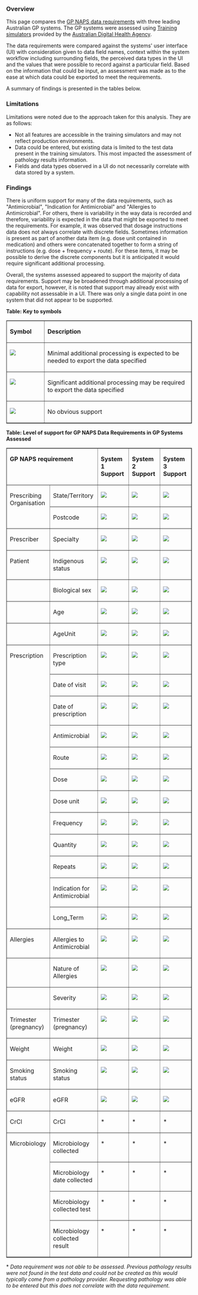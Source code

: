 ### Overview

This page compares the [GP NAPS data requirements](https://build.fhir.org/ig/aehrc/gp-naps-fhir/general-guidance.html#gp-naps-data-submission) with three leading Australian GP systems. The GP systems were assessed using [Training simulators](https://www.digitalhealth.gov.au/healthcare-providers/initiatives-and-programs/my-health-record#training-simulators) provided by the [Australian Digital Health Agency](https://www.digitalhealth.gov.au/).

The data requirements were compared against the systems' user interface (UI) with consideration given to data field names, context within the system workflow including surrounding fields, the perceived data types in the UI and the values that were possible to record against a particular field. Based on the information that could be input, an assessment was made as to the ease at which data could be exported to meet the requirements.

A summary of findings is presented in the tables below.

### Limitations

Limitations were noted due to the approach taken for this analysis. They are as follows:

* Not all features are accessible in the training simulators and may not reflect production environments.
* Data could be entered, but existing data is limited to the test data present in the training simulators. This most impacted the assessment of pathology results information. 
* Fields and data types observed in a UI do not necessarily correlate with data stored by a system. 

### Findings

There is uniform support for many of the data requirements, such as "Antimicrobial", "Indication for Antimicrobial" and "Allergies to Antimicrobial". For others, there is variability in the way data is recorded and therefore, variability is expected in the data that might be exported to meet the requirements. For example, it was observed that dosage instructions data does not always correlate with discrete fields. Sometimes information is present as part of another data item (e.g. dose unit contained in medication) and others were concatenated together to form a string of instructions (e.g. dose + frequency + route). For these items, it may be possible to derive the discrete components but it is anticipated it would require significant additional processing.

Overall, the systems assessed appeared to support the majority of data requirements. Support may be broadened through additional processing of data for export, however, it is noted that support may already exist with capability not assessable in a UI. There was only a single data point in one system that did not appear to be supported.


**Table: Key to symbols**

<table border="1" cellspacing="0" cellpadding="0">
    <tbody>
        <tr>
            <td width="90" valign="top">
                <p>
                    <strong>Symbol</strong>
                </p>
            </td>
            <td width="436" valign="top">
                <p>
                    <strong>Description</strong>
                </p>
            </td>
        </tr>
        <tr>
            <td width="90" valign="top">
                <p>
                    <img src="https://hl7.org/fhir/R4/assets/images/tick.png"/>
                </p>
            </td>
            <td width="436" valign="top">
                <p>
                    Minimal additional processing is expected to be needed to export the data specified
                </p>
            </td>
        </tr>
        <tr>
            <td width="90" valign="top">
                <p>
                    <img src="tick-maybe.png"/>
                </p>
            </td>
            <td width="436" valign="top">
                <p>
                    Significant additional processing may be required to export the data specified
                </p>
            </td>
        </tr>
        <tr>
            <td width="90" valign="top">
                <p>
                    <img src="https://hl7.org/fhir/R4/assets/images/cross.png"/>
                </p>
            </td>
            <td width="436" valign="top">
                <p>
                    No obvious support
                </p>
            </td>
        </tr>
    </tbody>
</table>


**Table: Level of support for GP NAPS Data Requirements in GP Systems Assessed** 

<table border="1" cellspacing="0" cellpadding="0" width="680">
    <tbody>
        <tr>
            <td width="293" colspan="2" valign="top">
                <p>
                    <strong>GP NAPS requirement</strong>
                </p>
            </td>
            <td width="142" valign="top">
                <p>
                    <strong>System 1 Support</strong>
                </p>
            </td>
            <td width="142" valign="top">
                <p>
                    <strong>System 2 Support</strong>
                </p>
            </td>
            <td width="142" valign="top">
                <p>
                    <strong>System 3 Support</strong>
                </p>
            </td>
        </tr>
        <tr>
            <td width="132" rowspan="2" valign="top">
                <p>
                    Prescribing Organisation
                </p>
            </td>
            <td width="161" valign="top">
                <p>
                    State/Territory
                </p>
            </td>
            <td width="142" valign="top">
                <p>
                    <img src="https://hl7.org/fhir/R4/assets/images/tick.png"/>
                </p>
            </td>
            <td width="142" valign="top">
                <p>
                    <img src="https://hl7.org/fhir/R4/assets/images/tick.png"/>
                </p>
            </td>
            <td width="142" valign="top">
                <p>
                    <img src="https://hl7.org/fhir/R4/assets/images/tick.png"/>
                </p>
            </td>
        </tr>
        <tr>
            <td width="161" valign="top">
                <p>
                    Postcode
                </p>
            </td>
            <td width="142" valign="top">
                <p>
                    <img src="https://hl7.org/fhir/R4/assets/images/tick.png"/>
                </p>
            </td>
            <td width="142" valign="top">
                <p>
                    <img src="https://hl7.org/fhir/R4/assets/images/tick.png"/>
                </p>
            </td>
            <td width="142" valign="top">
                <p>
                    <img src="https://hl7.org/fhir/R4/assets/images/tick.png"/>
                </p>
            </td>
        </tr>
        <tr>
            <td width="132" valign="top">
                <p>
                    Prescriber
                </p>
            </td>
            <td width="161" valign="top">
                <p>
                    Specialty
                </p>
            </td>
            <td width="142" valign="top">
                <p>
                    <img src="https://hl7.org/fhir/R4/assets/images/tick.png"/>
                </p>
            </td>
            <td width="142" valign="top">
                <p>
                    <img src="https://hl7.org/fhir/R4/assets/images/tick.png"/>
                </p>
            </td>
            <td width="142" valign="top">
                <p>
                    <img src="https://hl7.org/fhir/R4/assets/images/tick.png"/>
                </p>
            </td>
        </tr>
        <tr>
            <td width="132" valign="top">
                <p>
                    Patient
                </p>
            </td>
            <td width="161" valign="top">
                <p>
                    Indigenous status
                </p>
            </td>
            <td width="142" valign="top">
                <p>
                    <img src="https://hl7.org/fhir/R4/assets/images/tick.png"/>
                </p>
            </td>
            <td width="142" valign="top">
                <p>
                    <img src="https://hl7.org/fhir/R4/assets/images/tick.png"/>
                </p>
            </td>
            <td width="142" valign="top">
                <p>
                    <img src="https://hl7.org/fhir/R4/assets/images/tick.png"/>
                </p>
            </td>
        </tr>
        <tr>
            <td width="132" valign="top">
            </td>
            <td width="161" valign="top">
                <p>
                    Biological sex
                </p>
            </td>
            <td width="142" valign="top">
                <p>
                    <img src="https://hl7.org/fhir/R4/assets/images/tick.png"/>
                </p>
            </td>
            <td width="142" valign="top">
                <p>
                    <img src="tick-maybe.png"/>
                </p>
            </td>
            <td width="142" valign="top">
                <p>
                    <img src="tick-maybe.png"/>
                </p>
            </td>
        </tr>
        <tr>
            <td width="132" valign="top">
            </td>
            <td width="161" valign="top">
                <p>
                    Age
                </p>
            </td>
            <td width="142" valign="top">
                <p>
                    <img src="https://hl7.org/fhir/R4/assets/images/tick.png"/>
                </p>
            </td>
            <td width="142" valign="top">
                <p>
                    <img src="https://hl7.org/fhir/R4/assets/images/tick.png"/>
                </p>
            </td>
            <td width="142" valign="top">
                <p>
                    <img src="https://hl7.org/fhir/R4/assets/images/tick.png"/>
                </p>
            </td>
        </tr>
        <tr>
            <td width="132" valign="top">
            </td>
            <td width="161" valign="top">
                <p>
                    AgeUnit
                </p>
            </td>
            <td width="142" valign="top">
                <p>
                    <img src="https://hl7.org/fhir/R4/assets/images/tick.png"/>
                </p>
            </td>
            <td width="142" valign="top">
                <p>
                    <img src="https://hl7.org/fhir/R4/assets/images/tick.png"/>
                </p>
            </td>
            <td width="142" valign="top">
                <p>
                    <img src="https://hl7.org/fhir/R4/assets/images/tick.png"/>
                </p>
            </td>
        </tr>
        <tr>
            <td width="132" rowspan="12" valign="top">
                <p>
                    Prescription
                </p>
            </td>
            <td width="161" valign="top">
                <p>
                    Prescription type
                </p>
            </td>
            <td width="142" valign="top">
                <p>
                    <img src="https://hl7.org/fhir/R4/assets/images/tick.png"/>
                </p>
            </td>
            <td width="142" valign="top">
                <p>
                    <img src="tick-maybe.png"/>
                </p>
            </td>
            <td width="142" valign="top">
                <p>
                    <img src="tick-maybe.png"/>
                </p>
            </td>
        </tr>
        <tr>
            <td width="161" valign="top">
                <p>
                    Date of visit
                </p>
            </td>
            <td width="142" valign="top">
                <p>
                    <img src="https://hl7.org/fhir/R4/assets/images/tick.png"/>
                </p>
            </td>
            <td width="142" valign="top">
                <p>
                    <img src="https://hl7.org/fhir/R4/assets/images/tick.png"/>
                </p>
            </td>
            <td width="142" valign="top">
                <p>
                    <img src="https://hl7.org/fhir/R4/assets/images/tick.png"/>
                </p>
            </td>
        </tr>
        <tr>
            <td width="161" valign="top">
                <p>
                    Date of prescription
                </p>
            </td>
            <td width="142" valign="top">
                <p>
                    <img src="tick-maybe.png"/>
                </p>
            </td>
            <td width="142" valign="top">
                <p>
                    <img src="tick-maybe.png"/>
                </p>
            </td>
            <td width="142" valign="top">
                <p>
                    <img src="https://hl7.org/fhir/R4/assets/images/tick.png"/>
                </p>
            </td>
        </tr>
        <tr>
            <td width="161" valign="top">
                <p>
                    Antimicrobial
                </p>
            </td>
            <td width="142" valign="top">
                <p>
                    <img src="https://hl7.org/fhir/R4/assets/images/tick.png"/>
                </p>
            </td>
            <td width="142" valign="top">
                <p>
                    <img src="https://hl7.org/fhir/R4/assets/images/tick.png"/>
                </p>
            </td>
            <td width="142" valign="top">
                <p>
                    <img src="https://hl7.org/fhir/R4/assets/images/tick.png"/>
                </p>
            </td>
        </tr>
        <tr>
            <td width="161" valign="top">
                <p>
                    Route
                </p>
            </td>
            <td width="142" valign="top">
                <p>
                    <img src="https://hl7.org/fhir/R4/assets/images/tick.png"/>
                </p>
            </td>
            <td width="142" valign="top">
                <p>
                    <img src="https://hl7.org/fhir/R4/assets/images/tick.png"/>
                </p>
            </td>
            <td width="142" valign="top">
                <p>
                    <img src="https://hl7.org/fhir/R4/assets/images/tick.png"/>
                </p>
            </td>
        </tr>
        <tr>
            <td width="161" valign="top">
                <p>
                    Dose
                </p>
            </td>
            <td width="142" valign="top">
                <p>
                    <img src="https://hl7.org/fhir/R4/assets/images/tick.png"/>
                </p>
            </td>
            <td width="142" valign="top">
                <p>
                    <img src="https://hl7.org/fhir/R4/assets/images/tick.png"/>
                </p>
            </td>
            <td width="142" valign="top">
                <p>
                    <img src="https://hl7.org/fhir/R4/assets/images/tick.png"/>
                </p>
            </td>
        </tr>
        <tr>
            <td width="161" valign="top">
                <p>
                    Dose unit
                </p>
            </td>
            <td width="142" valign="top">
                <p>
                    <img src="tick-maybe.png"/>
                </p>
            </td>
            <td width="142" valign="top">
                <p>
                    <img src="tick-maybe.png"/>
                </p>
            </td>
            <td width="142" valign="top">
                <p>
                    <img src="tick-maybe.png"/>
                </p>
            </td>
        </tr>
        <tr>
            <td width="161" valign="top">
                <p>
                    Frequency
                </p>
            </td>
            <td width="142" valign="top">
                <p>
                    <img src="https://hl7.org/fhir/R4/assets/images/tick.png"/>
                </p>
            </td>
            <td width="142" valign="top">
                <p>
                    <img src="https://hl7.org/fhir/R4/assets/images/tick.png"/>
                </p>
            </td>
            <td width="142" valign="top">
                <p>
                    <img src="https://hl7.org/fhir/R4/assets/images/tick.png"/>
                </p>
            </td>
        </tr>
        <tr>
            <td width="161" valign="top">
                <p>
                    Quantity
                </p>
            </td>
            <td width="142" valign="top">
                <p>
                    <img src="https://hl7.org/fhir/R4/assets/images/tick.png"/>
                </p>
            </td>
            <td width="142" valign="top">
                <p>
                    <img src="https://hl7.org/fhir/R4/assets/images/tick.png"/>
                </p>
            </td>
            <td width="142" valign="top">
                <p>
                    <img src="https://hl7.org/fhir/R4/assets/images/tick.png"/>
                </p>
            </td>
        </tr>
        <tr>
            <td width="161" valign="top">
                <p>
                    Repeats
                </p>
            </td>
            <td width="142" valign="top">
                <p>
                    <img src="https://hl7.org/fhir/R4/assets/images/tick.png"/>
                </p>
            </td>
            <td width="142" valign="top">
                <p>
                    <img src="https://hl7.org/fhir/R4/assets/images/tick.png"/>
                </p>
            </td>
            <td width="142" valign="top">
                <p>
                    <img src="https://hl7.org/fhir/R4/assets/images/tick.png"/>
                </p>
            </td>
        </tr>
        <tr>
            <td width="161" valign="top">
                <p>
                    Indication for Antimicrobial
                </p>
            </td>
            <td width="142" valign="top">
                <p>
                    <img src="https://hl7.org/fhir/R4/assets/images/tick.png"/>
                </p>
            </td>
            <td width="142" valign="top">
                <p>
                    <img src="https://hl7.org/fhir/R4/assets/images/tick.png"/>
                </p>
            </td>
            <td width="142" valign="top">
                <p>
                    <img src="https://hl7.org/fhir/R4/assets/images/tick.png"/>
                </p>
            </td>
        </tr>
        <tr>
            <td width="161" valign="top">
                <p>
                    Long_Term
                </p>
            </td>
            <td width="142" valign="top">
                <p>
                    <img src="https://hl7.org/fhir/R4/assets/images/tick.png"/>
                </p>
            </td>
            <td width="142" valign="top">
                <p>
                    <img src="https://hl7.org/fhir/R4/assets/images/tick.png"/>
                </p>
            </td>
            <td width="142" valign="top">
                <p>
                    <img src="https://hl7.org/fhir/R4/assets/images/tick.png"/>
                </p>
            </td>
        </tr>
        <tr>
            <td width="132" valign="top">
                <p>
                    Allergies
                </p>
            </td>
            <td width="161" valign="top">
                <p>
                    Allergies to Antimicrobial
                </p>
            </td>
            <td width="142" valign="top">
                <p>
                    <img src="https://hl7.org/fhir/R4/assets/images/tick.png"/>
                </p>
            </td>
            <td width="142" valign="top">
                <p>
                    <img src="https://hl7.org/fhir/R4/assets/images/tick.png"/>
                </p>
            </td>
            <td width="142" valign="top">
                <p>
                    <img src="https://hl7.org/fhir/R4/assets/images/tick.png"/>
                </p>
            </td>
        </tr>
        <tr>
            <td width="132" valign="top">
            </td>
            <td width="161" valign="top">
                <p>
                    Nature of Allergies
                </p>
            </td>
            <td width="142" valign="top">
                <p>
                    <img src="https://hl7.org/fhir/R4/assets/images/tick.png"/>
                </p>
            </td>
            <td width="142" valign="top">
                <p>
                    <img src="https://hl7.org/fhir/R4/assets/images/tick.png"/>
                </p>
            </td>
            <td width="142" valign="top">
                <p>
                    <img src="https://hl7.org/fhir/R4/assets/images/tick.png"/>
                </p>
            </td>
        </tr>
        <tr>
            <td width="132" valign="top">
            </td>
            <td width="161" valign="top">
                <p>
                    Severity
                </p>
            </td>
            <td width="142" valign="top">
                <p>
                    <img src="https://hl7.org/fhir/R4/assets/images/tick.png"/>
                </p>
            </td>
            <td width="142" valign="top">
                <p>
                    <img src="https://hl7.org/fhir/R4/assets/images/tick.png"/>
                </p>
            </td>
            <td width="142" valign="top">
                <p>
                    <img src="https://hl7.org/fhir/R4/assets/images/cross.png"/>
                </p>
            </td>
        </tr>
        <tr>
            <td width="132" valign="top">
                <p>
                    Trimester (pregnancy)
                </p>
            </td>
            <td width="161" valign="top">
                <p>
                    Trimester (pregnancy)
                </p>
            </td>
            <td width="142" valign="top">
                <p>
                    <img src="https://hl7.org/fhir/R4/assets/images/tick.png"/>
                </p>
            </td>
            <td width="142" valign="top">
                <p>
                    <img src="tick-maybe.png"/>
                </p>
            </td>
            <td width="142" valign="top">
                <p>
                    <img src="https://hl7.org/fhir/R4/assets/images/tick.png"/>
                </p>
            </td>
        </tr>
        <tr>
            <td width="132" valign="top">
                <p>
                    Weight
                </p>
            </td>
            <td width="161" valign="top">
                <p>
                    Weight
                </p>
            </td>
            <td width="142" valign="top">
                <p>
                    <img src="https://hl7.org/fhir/R4/assets/images/tick.png"/>
                </p>
            </td>
            <td width="142" valign="top">
                <p>
                    <img src="https://hl7.org/fhir/R4/assets/images/tick.png"/>
                </p>
            </td>
            <td width="142" valign="top">
                <p>
                    <img src="https://hl7.org/fhir/R4/assets/images/tick.png"/>
                </p>
            </td>
        </tr>
        <tr>
            <td width="132" valign="top">
                <p>
                    Smoking status
                </p>
            </td>
            <td width="161" valign="top">
                <p>
                    Smoking status
                </p>
            </td>
            <td width="142" valign="top">
                <p>
                    <img src="https://hl7.org/fhir/R4/assets/images/tick.png"/>
                </p>
            </td>
            <td width="142" valign="top">
                <p>
                    <img src="https://hl7.org/fhir/R4/assets/images/tick.png"/>
                </p>
            </td>
            <td width="142" valign="top">
                <p>
                    <img src="https://hl7.org/fhir/R4/assets/images/tick.png"/>
                </p>
            </td>
        </tr>
        <tr>
            <td width="132" valign="top">
                <p>
                    eGFR
                </p>
            </td>
            <td width="161" valign="top">
                <p>
                    eGFR
                </p>
            </td>
            <td width="142" valign="top">
                <p>
                    <img src="tick-maybe.png"/>
                </p>
            </td>
            <td width="142" valign="top">
                <p>
                    <img src="https://hl7.org/fhir/R4/assets/images/tick.png"/>
                </p>
            </td>
            <td width="142" valign="top">
                <p>
                    <img src="https://hl7.org/fhir/R4/assets/images/tick.png"/>
                </p>
            </td>
        </tr>
        <tr>
            <td width="132" valign="top">
                <p>
                    CrCl
                </p>
            </td>
            <td width="161" valign="top">
                <p>
                    CrCl
                </p>
            </td>
            <td width="142" valign="top">
                <p>
                    *
                </p>
            </td>
            <td width="142" valign="top">
                <p>
                    *
                </p>
            </td>
            <td width="142" valign="top">
                <p>
                    *
                </p>
            </td>
        </tr>
        <tr>
            <td width="132" rowspan="4" valign="top">
                <p>
                    Microbiology
                </p>
            </td>
            <td width="161" valign="top">
                <p>
                    Microbiology collected
                </p>
            </td>
            <td width="142" valign="top">
                <p>
                    *
                </p>
            </td>
            <td width="142" valign="top">
                <p>
                    *
                </p>
            </td>
            <td width="142" valign="top">
                <p>
                    *
                </p>
            </td>
        </tr>
        <tr>
            <td width="161" valign="top">
                <p>
                    Microbiology date collected
                </p>
            </td>
            <td width="142" valign="top">
                <p>
                    *
                </p>
            </td>
            <td width="142" valign="top">
                <p>
                    *
                </p>
            </td>
            <td width="142" valign="top">
                <p>
                    *
                </p>
            </td>
        </tr>
        <tr>
            <td width="161" valign="top">
                <p>
                    Microbiology collected test
                </p>
            </td>
            <td width="142" valign="top">
                <p>
                    *
                </p>
            </td>
            <td width="142" valign="top">
                <p>
                    *
                </p>
            </td>
            <td width="142" valign="top">
                <p>
                    *
                </p>
            </td>
        </tr>
        <tr>
            <td width="161" valign="top">
                <p>
                    Microbiology collected result
                </p>
            </td>
            <td width="142" valign="top">
                <p>
                    *
                </p>
            </td>
            <td width="142" valign="top">
                <p>
                    *
                </p>
            </td>
            <td width="142" valign="top">
                <p>
                    *
                </p>
            </td>
        </tr>
    </tbody>
</table>

\* _Data requirement was not able to be assessed. Previous pathology results were not found in the test data and could not be created as this would typically come from a pathology provider. Requesting pathology was able to be entered but this does not correlate with the data requirement._